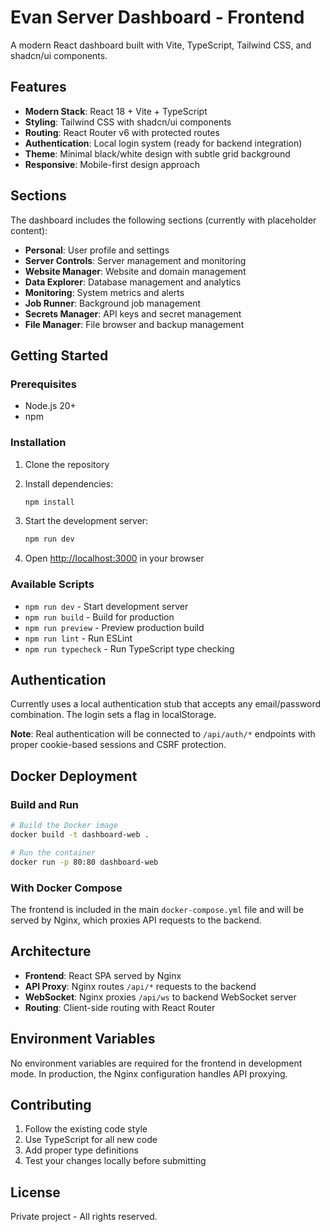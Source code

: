 # Evan Server Dashboard - Frontend

A modern React dashboard built with Vite, TypeScript, Tailwind CSS, and shadcn/ui components.

## Features

- **Modern Stack**: React 18 + Vite + TypeScript
- **Styling**: Tailwind CSS with shadcn/ui components
- **Routing**: React Router v6 with protected routes
- **Authentication**: Local login system (ready for backend integration)
- **Theme**: Minimal black/white design with subtle grid background
- **Responsive**: Mobile-first design approach

## Sections

The dashboard includes the following sections (currently with placeholder content):

- **Personal**: User profile and settings
- **Server Controls**: Server management and monitoring
- **Website Manager**: Website and domain management
- **Data Explorer**: Database management and analytics
- **Monitoring**: System metrics and alerts
- **Job Runner**: Background job management
- **Secrets Manager**: API keys and secret management
- **File Manager**: File browser and backup management

## Getting Started

### Prerequisites

- Node.js 20+
- npm

### Installation

1. Clone the repository
2. Install dependencies:
   ```bash
   npm install
   ```

3. Start the development server:
   ```bash
   npm run dev
   ```

4. Open [http://localhost:3000](http://localhost:3000) in your browser

### Available Scripts

- `npm run dev` - Start development server
- `npm run build` - Build for production
- `npm run preview` - Preview production build
- `npm run lint` - Run ESLint
- `npm run typecheck` - Run TypeScript type checking

## Authentication

Currently uses a local authentication stub that accepts any email/password combination. The login sets a flag in localStorage.

**Note**: Real authentication will be connected to `/api/auth/*` endpoints with proper cookie-based sessions and CSRF protection.

## Docker Deployment

### Build and Run

```bash
# Build the Docker image
docker build -t dashboard-web .

# Run the container
docker run -p 80:80 dashboard-web
```

### With Docker Compose

The frontend is included in the main `docker-compose.yml` file and will be served by Nginx, which proxies API requests to the backend.

## Architecture

- **Frontend**: React SPA served by Nginx
- **API Proxy**: Nginx routes `/api/*` requests to the backend
- **WebSocket**: Nginx proxies `/api/ws` to backend WebSocket server
- **Routing**: Client-side routing with React Router

## Environment Variables

No environment variables are required for the frontend in development mode. In production, the Nginx configuration handles API proxying.

## Contributing

1. Follow the existing code style
2. Use TypeScript for all new code
3. Add proper type definitions
4. Test your changes locally before submitting

## License

Private project - All rights reserved.
